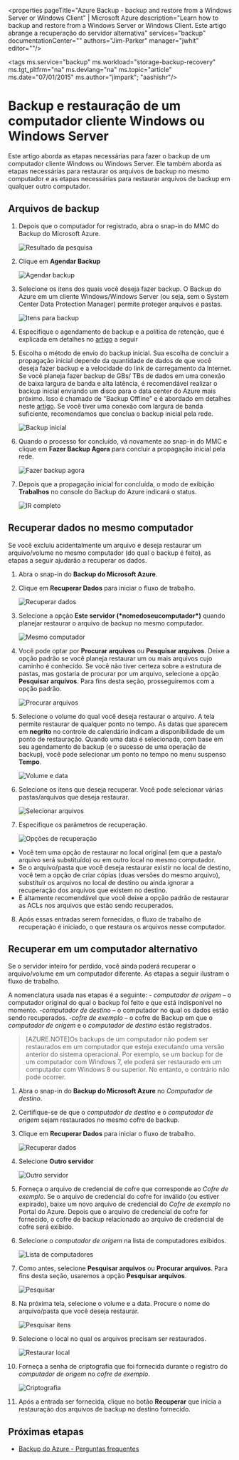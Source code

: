 <properties pageTitle="Azure Backup - backup and restore from a Windows Server or Windows Client" | Microsoft Azure description="Learn how to backup and restore from a Windows Server or Windows Client. Este artigo abrange a recuperação do servidor alternativa" services="backup" documentationCenter="" authors="Jim-Parker" manager="jwhit" editor=""/>

<tags ms.service="backup" ms.workload="storage-backup-recovery" ms.tgt\_pltfrm="na" ms.devlang="na" ms.topic="article" ms.date="07/01/2015" ms.author="jimpark"; "aashishr"/>

# Backup e restauração de um computador cliente Windows ou Windows Server
Este artigo aborda as etapas necessárias para fazer o backup de um computador cliente Windows ou Windows Server. Ele também aborda as etapas necessárias para restaurar os arquivos de backup no mesmo computador e as etapas necessárias para restaurar arquivos de backup em qualquer outro computador.

## Arquivos de backup

1. Depois que o computador for registrado, abra o snap-in do MMC do Backup do Microsoft Azure.

    ![Resultado da pesquisa](./media/backup-azure-backup-and-recover/result.png)

2. Clique em **Agendar Backup**

    ![Agendar backup](./media/backup-azure-backup-and-recover/schedulebackup.png)

3. Selecione os itens dos quais você deseja fazer backup. O Backup do Azure em um cliente Windows/Windows Server (ou seja, sem o System Center Data Protection Manager) permite proteger arquivos e pastas.

    ![Itens para backup](./media/backup-azure-backup-and-recover/items.png)

4. Especifique o agendamento de backup e a política de retenção, que é explicada em detalhes no [artigo](backup-azure-backup-cloud-as-tape.md) a seguir

5. Escolha o método de envio do backup inicial. Sua escolha de concluir a propagação inicial depende da quantidade de dados de que você deseja fazer backup e a velocidade do link de carregamento da Internet. Se você planeja fazer backup de GBs/ TBs de dados em uma conexão de baixa largura de banda e alta latência, é recomendável realizar o backup inicial enviando um disco para o data center do Azure mais próximo. Isso é chamado de "Backup Offline" e é abordado em detalhes neste [artigo](backup-azure-backup-import-export.md). Se você tiver uma conexão com largura de banda suficiente, recomendamos que conclua o backup inicial pela rede.

    ![Backup inicial](./media/backup-azure-backup-and-recover/initialbackup.png)

6. Quando o processo for concluído, vá novamente ao snap-in do MMC e clique em **Fazer Backup Agora** para concluir a propagação inicial pela rede.

    ![Fazer backup agora](./media/backup-azure-backup-and-recover/backupnow.png)

7. Depois que a propagação inicial for concluída, o modo de exibição **Trabalhos** no console do Backup do Azure indicará o status.

    ![IR completo](./media/backup-azure-backup-and-recover/ircomplete.png)

## Recuperar dados no mesmo computador
Se você excluiu acidentalmente um arquivo e deseja restaurar um arquivo/volume no mesmo computador (do qual o backup é feito), as etapas a seguir ajudarão a recuperar os dados.

1. Abra o snap-in do **Backup do Microsoft Azure**.

2. Clique em **Recuperar Dados** para iniciar o fluxo de trabalho.

    ![Recuperar dados](./media/backup-azure-backup-and-recover/recover.png)

3. Selecione a opção **Este servidor (\*nomedoseucomputador\*)** quando planejar restaurar o arquivo de backup no mesmo computador.

    ![Mesmo computador](./media/backup-azure-backup-and-recover/samemachine.png)

4. Você pode optar por **Procurar arquivos** ou **Pesquisar arquivos**. Deixe a opção padrão se você planeja restaurar um ou mais arquivos cujo caminho é conhecido. Se você não tiver certeza sobre a estrutura de pastas, mas gostaria de procurar por um arquivo, selecione a opção **Pesquisar arquivos**. Para fins desta seção, prosseguiremos com a opção padrão.

    ![Procurar arquivos](./media/backup-azure-backup-and-recover/browseandsearch.png)

5. Selecione o volume do qual você deseja restaurar o arquivo. A tela permite restaurar de qualquer ponto no tempo. As datas que aparecem em **negrito** no controle de calendário indicam a disponibilidade de um ponto de restauração. Quando uma data é selecionada, com base em seu agendamento de backup (e o sucesso de uma operação de backup), você pode selecionar um ponto no tempo no menu suspenso **Tempo**.

    ![Volume e data](./media/backup-azure-backup-and-recover/volanddate.png)

6. Selecione os itens que deseja recuperar. Você pode selecionar várias pastas/arquivos que deseja restaurar.

    ![Selecionar arquivos](./media/backup-azure-backup-and-recover/selectfiles.png)

7. Especifique os parâmetros de recuperação.

    ![Opções de recuperação](./media/backup-azure-backup-and-recover/recoveroptions.png)

  - Você tem uma opção de restaurar no local original (em que a pasta/o arquivo será substituído) ou em outro local no mesmo computador.
  - Se o arquivo/pasta que você deseja restaurar existir no local de destino, você tem a opção de criar cópias (duas versões do mesmo arquivo), substituir os arquivos no local de destino ou ainda ignorar a recuperação dos arquivos que existem no destino.
  - É altamente recomendável que você deixe a opção padrão de restaurar as ACLs nos arquivos que estão sendo recuperados.

8. Após essas entradas serem fornecidas, o fluxo de trabalho de recuperação é iniciado, o que restaura os arquivos nesse computador.

## Recuperar em um computador alternativo
Se o servidor inteiro for perdido, você ainda poderá recuperar o arquivo/volume em um computador diferente. As etapas a seguir ilustram o fluxo de trabalho.

A nomenclatura usada nas etapas é a seguinte: - *computador de origem* – o computador original do qual o backup foi feito e que está indisponível no momento. -*computador de destino* – o computador no qual os dados estão sendo recuperados. -*cofre de exemplo* – o cofre de Backup em que o *computador de origem* e o *computador de destino* estão registrados.<br/>

> [AZURE.NOTE]Os backups de um computador não podem ser restaurados em um computador que esteja executando uma versão anterior do sistema operacional. Por exemplo, se um backup for de um computador com Windows 7, ele poderá ser restaurado em um computador com Windows 8 ou superior. No entanto, o contrário não pode ocorrer.

1. Abra o snap-in do **Backup do Microsoft Azure** no *Computador de destino*.

2. Certifique-se de que o *computador de destino* e o *computador de origem* sejam restaurados no mesmo cofre de backup.

3. Clique em **Recuperar Dados** para iniciar o fluxo de trabalho.

    ![Recuperar dados](./media/backup-azure-backup-and-recover/recover.png)

4. Selecione **Outro servidor**

    ![Outro servidor](./media/backup-azure-backup-and-recover/anotherserver.png)

5. Forneça o arquivo de credencial de cofre que corresponde ao *Cofre de exemplo*. Se o arquivo de credencial do cofre for inválido (ou estiver expirado), baixe um novo arquivo de credencial do *Cofre de exemplo* no Portal do Azure. Depois que o arquivo de credencial de cofre for fornecido, o cofre de backup relacionado ao arquivo de credencial de cofre será exibido.

6. Selecione o *computador de origem* na lista de computadores exibidos.

    ![Lista de computadores](./media/backup-azure-backup-and-recover/machinelist.png)

7. Como antes, selecione **Pesquisar arquivos** ou **Procurar arquivos**. Para fins desta seção, usaremos a opção **Pesquisar arquivos**.

    ![Pesquisar](./media/backup-azure-backup-and-recover/search.png)

8. Na próxima tela, selecione o volume e a data. Procure o nome do arquivo/pasta que você deseja restaurar.

    ![Pesquisar itens](./media/backup-azure-backup-and-recover/searchitems.png)

9. Selecione o local no qual os arquivos precisam ser restaurados.

    ![Restaurar local](./media/backup-azure-backup-and-recover/restorelocation.png)

10. Forneça a senha de criptografia que foi fornecida durante o registro do *computador de origem* no *cofre de exemplo*.

    ![Criptografia](./media/backup-azure-backup-and-recover/encryption.png)

11. Após a entrada ser fornecida, clique no botão **Recuperar** que inicia a restauração dos arquivos de backup no destino fornecido.

## Próximas etapas
- [Backup do Azure - Perguntas frequentes](backup-azure-backup-faq.md)

<!---HONumber=July15_HO5-->